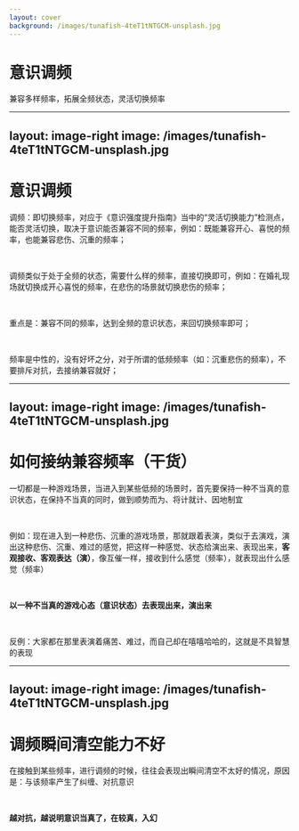 ```yaml
---
layout: cover
background: /images/tunafish-4teT1tNTGCM-unsplash.jpg
---
```


# 意识调频

兼容多样频率，拓展全频状态，灵活切换频率

---
layout: image-right
image: /images/tunafish-4teT1tNTGCM-unsplash.jpg
---

# 意识调频

调频：即切换频率，对应于《意识强度提升指南》当中的“灵活切换能力”检测点，能否灵活切换，取决于意识能否兼容不同的频率，例如：既能兼容开心、喜悦的频率，也能兼容悲伤、沉重的频率；

<br>

调频类似于处于全频的状态，需要什么样的频率，直接切换即可，例如：在婚礼现场就切换成开心喜悦的频率，在悲伤的场景就切换悲伤的频率；

<br>

重点是：兼容不同的频率，达到全频的意识状态，来回切换频率即可；

<br>

频率是中性的，没有好坏之分，对于所谓的低频频率（如：沉重悲伤的频率），不要排斥对抗，去接纳兼容就好；

---
layout: image-right
image: /images/tunafish-4teT1tNTGCM-unsplash.jpg
---

# 如何接纳兼容频率（干货）

一切都是一种游戏场景，当进入到某些低频的场景时，首先要保持一种不当真的意识状态，在保持不当真的同时，做到顺势而为、将计就计、因地制宜

<br>

例如：现在进入到一种悲伤、沉重的游戏场景，那就跟着表演，类似于去演戏，演出这种悲伤、沉重、难过的感觉，把这样一种感觉、状态给演出来、表现出来，**客观接收、客观表达（演）**，像互催一样，接收到什么感觉（频率），就表现出什么感觉（频率）

<br>

**以一种不当真的游戏心态（意识状态）去表现出来，演出来**

<br>


反例：大家都在那里表演着痛苦、难过，而自己却在嘻嘻哈哈的，这就是不具智慧的表现

---
layout: image-right
image: /images/tunafish-4teT1tNTGCM-unsplash.jpg
---

# 调频瞬间清空能力不好

在接触到某些频率，进行调频的时候，往往会表现出瞬间清空不太好的情况，原因是：与该频率产生了纠缠、对抗意识

<br>

**越对抗，越说明意识当真了，在较真，入幻**



